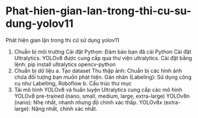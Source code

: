 # Phat-hien-gian-lan-trong-thi-cu-su-dung-yolov11
Phát hiện gian lận trong thi cử sử dụng yolov11
1. Chuẩn bị môi trường
Cài đặt Python: Đảm bảo bạn đã cài Python
Cài đặt Ultralytics: YOLOv8 được cung cấp qua thư viện ultralytics. 
Cài đặt bằng lệnh:
pip install ultralytics
opencv-python
2. Chuẩn bị dữ liệu
a. Tạo dataset
Thu thập ảnh: Chuẩn bị các hình ảnh chứa đối tượng bạn muốn phát hiện.
Gán nhãn (Labeling): Sử dụng công cụ như LabelImg, Roboflow
b. Cấu trúc thư mục
3. Tải mô hình YOLOv8 và huấn luyện
Ultralytics cung cấp các mô hình YOLOv8 pre-trained (nano, small, medium, large, extra-large)
YOLOv8n (nano): Nhẹ nhất, nhanh nhưng độ chính xác thấp.
YOLOv8x (extra-large): Nặng nhất, chính xác nhất.
